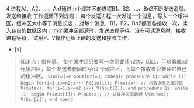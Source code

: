 4
进程A1、A2、...、An1通过m个缓冲区向进程B1、B2、...、Bn2不断发送消息。发送和接收 工作遵循下列规则：
   每个发送进程一次发送一个消息，写入一个缓冲区，缓冲区大小等于消息长度；
   对每个消息，B1，B2，Bn2都须各接收一次，读入各自的数据区内；
   m个缓冲区都满时，发送进程等待，没有可读消息时，接收进程等待。
试用P、V操作组织正确的发送和接收工作。
- [x]  

> 知识点：信号量。
> 每个缓冲区只要写一次但要读n2次，因此，可以看成n2组缓冲区，每个发送者要同时写n2 个缓冲区，而每个接收者只要读它自己的缓冲区。
>     ```
>      Sin[n2]=m Sout[n2]=0;
>          cobegin
>              procedure Aj:
>                  while (1) begin
>                      for(i=1;i<=n2;i++)
>                          P(Sin[i]);
>                      P(mutex);
>                      // 将数据放入缓冲区
>                      V(mutex);
>                      for(i=1;i<=n2;i++)
>                          V(Sout[2]);
>                  end
>              procedure Bi:
>                  while (1) begin
>                      P(Sout[i]);
>                      P(mutex);
>                      // 从缓冲区取数据
>                      V(mutex);
>                      V(Sin[i]);
>                  end
>          coend
>     ```
>     
